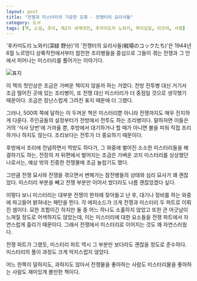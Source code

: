 ```yaml
---
layout: post
title: "전쟁과 미스터리의 기묘한 조화 - 전쟁터의 요리사들"
category: 도서
tags: [책, 소설, 추리, 제2차 세계대전, 후카미도리 노와키, 북이십일, 아르테, 서평]
---
```


'후카미도리 노와키(深緑 野分)'의 '전쟁터의 요리사들(戦場のコックたち)'은
1944년 6월 노르망디 상륙작전에서부터 참전한 조리병들을 중심으로
그들이 겪는 전쟁과 그 안에서 피어나는 미스터리를 풀어가는 이야기다.

![표지](https://lh3.googleusercontent.com/-I6NrtVn-Iw0/WgmXT1OKXLI/AAAAAAAAaqk/hlc7D8PGWRkp46kgQIZG15RAvAQrICP4gCE0YBhgL/s480/armed-with-skillets-book.jpg)

이 책의 첫인상은 조금은 가벼운 책이지 않을까 하는 거였다.
전방 전투병 대신 거기서 조금 떨어진 곳에 있는 조리병이,
또 전쟁 대신 미스터리가 더 중점일 것으로 생각했기 때문이다.
조금은 장난스럽게 그려진 표지 때문에 더 그랬다.

그러나, 500여 쪽에 달하는 이 두꺼운 책은
미스터리뿐 아니라 전쟁까지도 매우 진지하게 다룬다.
주인공들의 설정부터가 전방에서 전투도 하는 조리병이다.
말하자면 이들은 거의 '식사 당번'에 가까울 뿐,
후방에서 대기하거나 할 때가 아니면 불을 피워 직접 조리하거나 하지도 않는다.
조리보다는 전투가 더 중요하기 때문이다.

후방에서 조리에 전념하면서 먹방도 하다가,
그 와중에 벌어진 소소한 미스터리들을 해결하기도 하는,
전장의 저 뒤편에서 벌어지는 조금은 가벼운 코지 미스터리를 상상했던 나로서는,
예상 밖의 진중한 전쟁물에 조금 놀랍기도 했다.

그만큼 전쟁 묘사와
전쟁을 겪으면서 변해가는 참전병들의 상태와 심리 묘사가 꽤 괜찮았다.
미스터리 부분을 빼고 전쟁 부분만 이어서 썼더라도 나름 괜찮았겠다 싶다.

이렇다 보니 미스터리는 대부분 전쟁이 한차례 잦아들고 난 후,
대기나 정비를 하는 와중에 파고들어 밝혀내는 패턴을 띈다.
각 에피소드가 크게 전쟁과 미스터리 두 파트로 이뤄진 셈이다.
묘한 조합이긴 하지만
둘 중 어느 하나도 소홀하지 않았고
또한 큰 어긋남이 느껴질 정도로 어색하지도 않았는데,
이는 미스터리에 대한 요소들을 전쟁 파트에서 자연스럽게 흘리기 때문이다.
그래서 전쟁에서 미스터리로 이어지는 것도 꽤 자연스러웠다.

전쟁 파트가 그랬듯,
미스터리 파트 역시 그 부분만 보더라도 괜찮을 정도로 준수하다.
미스터리의 풀이 과정도 크게 억지스럽지 않았다.

어느 한쪽이 덜하지도, 과하지도 않아서
전쟁물을 좋아하는 사람도
미스터리물을 좋아하는 사람도
재미있게 볼만한 책이다.

